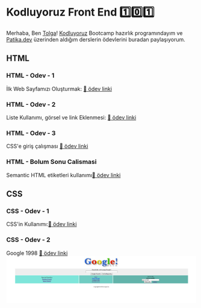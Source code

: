 # Kodluyoruz Front End :one::zero::one:
Merhaba,  Ben [Tolga](https://github.com/tolgaaltinordu)! [Kodluyoruz](https://www.kodluyoruz.org/) Bootcamp hazırlık programındayım ve [Patika.dev](https://www.patika.dev/tr) üzerinden aldığım derslerin ödevlerini buradan paylaşıyorum. 

## HTML

### HTML - Odev  - 1
İlk Web Sayfamızı Oluşturmak: [:link: ödev linki](https://github.com/tolgaaltinordu/Kodluyoruz-Frontend-101/blob/main/HTML-Dersleri/Odev1/index.html)

### HTML - Odev - 2
Liste Kullanımı, görsel ve link Eklenmesi: [:link: ödev linki](https://github.com/tolgaaltinordu/Kodluyoruz-Frontend-101/blob/main/HTML-Dersleri/Odev2/index.html)
### HTML - Odev - 3
CSS'e giriş çalışması [:link: ödev linki](https://github.com/tolgaaltinordu/Kodluyoruz-Frontend-101/blob/main/HTML-Dersleri/odev%203/index.html)
### HTML - Bolum Sonu Calismasi
Semantic HTML etiketleri kullanımı[:link: ödev linki](https://github.com/tolgaaltinordu/Kodluyoruz-Frontend-101/tree/main/HTML-Dersleri/Bolum%20Sonu%20Calismasi)
## CSS
### CSS - Odev - 1
CSS'in Kullanımı:[:link: ödev linki](https://github.com/tolgaaltinordu/Kodluyoruz-Frontend-101/tree/main/CSS-Dersleri/Odev1)
### CSS - Odev - 2
Google 1998 [:link: ödev linki](https://github.com/tolgaaltinordu/Kodluyoruz-Frontend-101/tree/main/CSS-Dersleri/Odev2)
![Google 1998](CSS-Dersleri/Odev2/google%201998.png)
